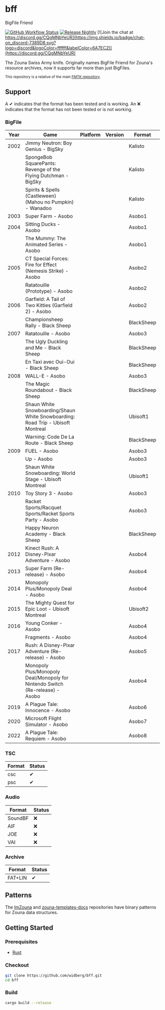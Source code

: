 # bff

BigFile Friend

[![GitHub Workflow Status](https://img.shields.io/github/actions/workflow/status/widberg/bff/build.yml)](https://github.com/widberg/bff/actions)
[![Release Nightly](https://img.shields.io/badge/release-nightly-5e025f?labelColor=301934)](https://nightly.link/widberg/bff/workflows/build/master)
[![Join the chat at https://discord.gg/CQgMNbYeUR](https://img.shields.io/badge/chat-on_discord-7389D8.svg?logo=discord&logoColor=ffffff&labelColor=6A7EC2)](https://discord.gg/CQgMNbYeUR)

The Zouna Swiss Army knife. Originally names BigFile Friend for Zouna's resource archives, now it supports far more than just BigFiles.

<sup>This repository is a relative of the main [FMTK repository](https://github.com/widberg/fmtk).</sup>

## Support

A ✔ indicates that the format has been tested and is working. An ❌ indicates that the format has not been tested or is not working.

### BigFile

| Year | Game                                                                            | Platform | Version | Format     | Status |
|------|---------------------------------------------------------------------------------|----------|---------|------------|--------|
| 2002 | Jimmy Neutron: Boy Genius - BigSky                                              |          |         | Kalisto    | ✔      |
|      | SpongeBob SquarePants: Revenge of the Flying Dutchman - BigSky                  |          |         | Kalisto    | ✔      |
|      | Spirits & Spells (Castleween) (Mahou no Pumpkin) - Wanadoo                      |          |         | Kalisto    | ✔      |
| 2003 | Super Farm - Asobo                                                              |          |         | Asobo1     | ✔      |
| 2004 | Sitting Ducks - Asobo                                                           |          |         | Asobo1     | ✔      |
|      | The Mummy: The Animated Series - Asobo                                          |          |         | Asobo1     | ✔      |
| 2005 | CT Special Forces: Fire for Effect (Nemesis Strike) - Asobo                     |          |         | Asobo2     | ✔      |
|      | Ratatouille (Prototype) - Asobo                                                 |          |         | Asobo2     | ✔      |
| 2006 | Garfield: A Tail of Two Kitties (Garfield 2) - Asobo                            |          |         | Asobo2     | ✔      |
|      | Championsheep Rally - Black Sheep                                               |          |         | BlackSheep | ✔      |
| 2007 | Ratatouille - Asobo                                                             |          |         | Asobo3     | ✔      |
|      | The Ugly Duckling and Me - Black Sheep                                          |          |         | BlackSheep | ✔      |
|      | En Taxi avec Oui-Oui - Black Sheep                                              |          |         | BlackSheep | ✔      |
| 2008 | WALL-E - Asobo                                                                  |          |         | Asobo3     | ✔      |
|      | The Magic Roundabout - Black Sheep                                              |          |         | BlackSheep | ✔      |
|      | Shaun White Snowboarding/Shaun White Snowboarding: Road Trip - Ubisoft Montreal |          |         | Ubisoft1   | ✔      |
|      | Warning: Code De La Route - Black Sheep                                         |          |         | BlackSheep | ✔      |
| 2009 | FUEL - Asobo                                                                    |          |         | Asobo3     | ✔      |
|      | Up - Asobo                                                                      |          |         | Asobo3     | ✔      |
|      | Shaun White Snowboarding: World Stage - Ubisoft Montreal                        |          |         | Ubisoft1   | ✔      |
| 2010 | Toy Story 3 - Asobo                                                             |          |         | Asobo3     | ✔      |
|      | Racket Sports/Racquet Sports/Racket Sports Party - Asobo                        |          |         | Asobo3     | ✔      |
|      | Happy Neuron Academy - Black Sheep                                              |          |         | BlackSheep | ✔      |
| 2012 | Kinect Rush: A Disney-Pixar Adventure - Asobo                                   |          |         | Asobo4     | ❌      |
| 2013 | Super Farm (Re-release) - Asobo                                                 |          |         | Asobo4     | ❌      |
| 2014 | Monopoly Plus/Monopoly Deal - Asobo                                             |          |         | Asobo4     | ❌      |
| 2015 | The Mighty Quest for Epic Loot - Ubisoft Montreal                               |          |         | Ubisoft2   | ✔      |
| 2016 | Young Conker - Asobo                                                            |          |         | Asobo4     | ❌      |
|      | Fragments - Asobo                                                               |          |         | Asobo4     | ❌      |
| 2017 | Rush: A Disney-Pixar Adventure (Re-release) - Asobo                             |          |         | Asobo5     | ❌      |
|      | Monopoly Plus/Monopoly Deal/Monopoly for Nintendo Switch (Re-release) - Asobo   |          |         | Asobo4     | ❌      |
| 2019 | A Plague Tale: Innocence - Asobo                                                |          |         | Asobo6     | ❌      |
| 2020 | Microsoft Flight Simulator - Asobo                                              |          |         | Asobo7     | ❌      |
| 2022 | A Plague Tale: Requiem - Asobo                                                  |          |         | Asobo8     | ❌      |

### TSC

| Format | Status |
|--------|--------|
| csc    | ✔      |
| psc    | ✔      |

### Audio

| Format  | Status |
|---------|--------|
| SoundBF | ❌      |
| AIF     | ❌      |
| JOE     | ❌      |
| VAI     | ❌      |

### Archive

| Format  | Status |
|---------|--------|
| FAT+LIN | ✔      |

## Patterns

The [ImZouna](https://github.com/widberg/ImZouna) and [zouna-templates-docs](https://github.com/SabeMP/zouna-templates-docs) repositories have binary patterns for Zouna data structures.

## Getting Started

### Prerequisites

* [Rust](https://www.rust-lang.org/)

### Checkout

```sh
git clone https://github.com/widberg/bff.git
cd bff
```

### Build

```sh
cargo build --release
```
